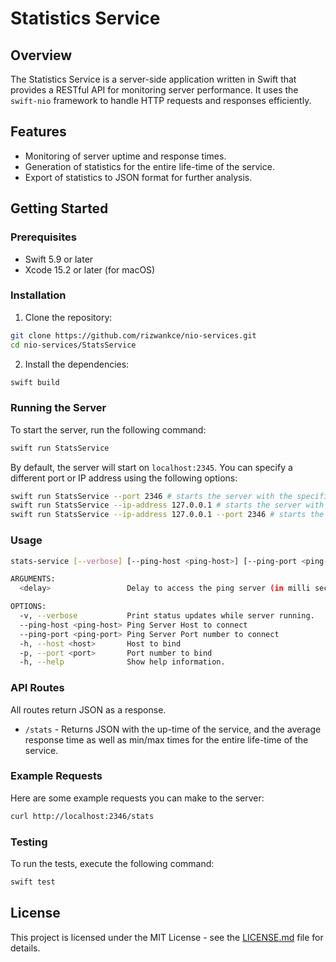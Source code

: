 # Statistics Service

## Overview

The Statistics Service is a server-side application written in Swift that provides a RESTful API for monitoring server performance. It uses the `swift-nio` framework to handle HTTP requests and responses efficiently.

## Features

- Monitoring of server uptime and response times.
- Generation of statistics for the entire life-time of the service.
- Export of statistics to JSON format for further analysis.

## Getting Started

### Prerequisites

- Swift 5.9 or later
- Xcode 15.2 or later (for macOS)

### Installation

1. Clone the repository:

```bash
git clone https://github.com/rizwankce/nio-services.git
cd nio-services/StatsService
```

2. Install the dependencies:

```bash
swift build
```

### Running the Server

To start the server, run the following command:

```bash
swift run StatsService
```

By default, the server will start on `localhost:2345`. You can specify a different port or IP address using the following options:

```bash
swift run StatsService --port 2346 # starts the server with the specified port
swift run StatsService --ip-address 127.0.0.1 # starts the server with the specified IP address
swift run StatsService --ip-address 127.0.0.1 --port 2346 # starts the server with the specified IP address and port
```

### Usage

```bash
stats-service [--verbose] [--ping-host <ping-host>] [--ping-port <ping-port>] [--host <host>] [--port <port>] <delay>

ARGUMENTS:
  <delay>                 Delay to access the ping server (in milli seconds)

OPTIONS:
  -v, --verbose           Print status updates while server running.
  --ping-host <ping-host> Ping Server Host to connect
  --ping-port <ping-port> Ping Server Port number to connect
  -h, --host <host>       Host to bind
  -p, --port <port>       Port number to bind
  -h, --help              Show help information.
```

### API Routes

All routes return JSON as a response.

- `/stats` - Returns JSON with the up-time of the service, and the average response time as well as min/max times for the entire life-time of the service.

### Example Requests

Here are some example requests you can make to the server:

```bash
curl http://localhost:2346/stats
```

### Testing

To run the tests, execute the following command:

```bash
swift test
```

## License

This project is licensed under the MIT License - see the [LICENSE.md](../LICENSE) file for details.
